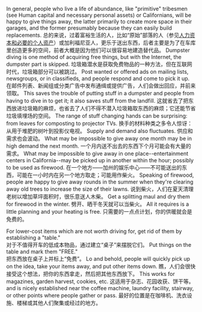In  general,  people  who  live  a  life  of  abundance,  like  "primitive"  tribesmen (see Human capital and necessary personal assets) or Californians, will be happy to  give  things  away,  the  latter  primarily  to  create  more  space  in  their  garages, and  the  former  presumably  because  they  can  easily  build  replacements.
总的来说，过着富裕生活的人，比如“原始”部落的人（参见[人力资本和必要的个人资产]()）或加利福尼亚人，更乐于送出东西，后者主要是为了在车库里创造更多的空间，前者大概是因为他们可以很容易地建造替代品。
Dumpster  diving  is  one  method  of  acquiring  free  things,  but  with  the  Internet, the  dumpster  part  is  skipped.
垃圾箱潜水是获取免费物品的一种方法，但在互联网时代，垃圾箱部分可以被跳过。
Post  wanted  or  offered  ads  on  mailing  lists, newsgroups, or in classifieds, and people respond and come to pick it up.
在邮件列表、新闻组或分类广告中发布通缉或提供广告，人们会做出回应，并前来领取。
This saves the trouble of putting stuff in a dumpster and people from having to dive in to get it; it also saves stuff from the landfill.
这就省去了把东西放进垃圾箱的麻烦，也省去了人们不得不潜入垃圾箱取东西的麻烦；它还能节省垃圾填埋场的空间。
The range of stuff changing hands can  be  surprising:  from  leaves  for  composting  to  projector  TVs.
换手的材料种类之多令人惊讶：从用于堆肥的树叶到投影仪电视。
Supply  and demand also fluctuates.
供应和需求也会波动。
What may be impossible to give away one month may be in high demand the next month.
一个月内送不出去的东西下个月可能会有大量的需求。
What may be impossible to give away in one place--entertainment  centers  in  California--may  be  picked  up  in  another  within the  hour;  possibly  to  be  used  as  firewood.
在一个地方——加州的娱乐中心——不可能送出的东西，可能在一小时内在另一个地方取走；可能用作柴火。
Speaking  of  firewood,  people  are happy to give away rounds in the summer when they're clearing away old trees to  increase  the  size  of  their  lawns.
说到柴火，人们在夏天清理老树以增加草坪面积时，很乐意送人木柴。
Get  a  splitting  maul  and  dry  them  for firewood in the winter.
劈开、晒干冬天就可以当柴火。
All it requires is a little planning and your heating is free.
只需要的一点点计划，你的供暖就会是免费的。

For  lower-cost  items  which  are  not  worth  driving  for,  get  rid  of  them  by establishing  a  "table."  
对于不值得开车的低成本物品，通过建立“桌子”来摆脱它们。
Put  things  on  the  table  and  mark  them  "FREE."  
把东西放在桌子上并标上“免费”。
Lo  and behold, people will quickly pick up on the idea, take your items away, and put other items down.
瞧，人们会很快接受这个想法，把你的东西拿走，然后把其他东西放下。
This works for magazines, garden harvest, cookies, etc.
这适用于杂志、花园收获、饼干等。
and is nicely  established  near  the  coffee  machine,  laundry  facility,  stairway,  or  other points where people gather or pass.
最好的位置是在咖啡机、洗衣设施、楼梯或其他人们聚集或经过的地方。
